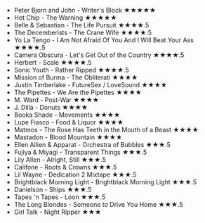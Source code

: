 * Peter Bjorn and John - Writer's Block ★★★★★
* Hot Chip - The Warning  ★★★★★
* Belle & Sebastian - The Life Pursuit ★★★★.5
* The Decemberists - The Crane Wife ★★★★.5
* Yo La Tengo - I Am Not Afraid Of You And I Will Beat Your Ass ★★★★.5
* Camera Obscura - Let's Get Out of the Country ★★★★.5
* Herbert - Scale ★★★★.5
* Sonic Youth - Rather Ripped ★★★★.5
* Mission of Burma - The Obliterati ★★★★
* Justin Timberlake - FutureSex / LoveSound ★★★★
* The Pipettes - We Are the Pipettes ★★★★
* M. Ward - Post-War ★★★★
* J. Dilla - Donuts ★★★★
* Booka Shade - Movements ★★★★
* Lupe Fiasco - Food & Liquor ★★★★
* Matmos - The Rose Has Teeth in the Mouth of a Beast ★★★★
* Mastadon - Blood Mountain ★★★★
* Ellen Allien & Apparat - Orchestra of Bubbles ★★★.5
* Fujiya & Miyagi - Transparent Things ★★★.5
* Lily Allen - Alright, Still ★★★.5
* Califone - Roots & Crowns ★★★.5
* Lil Wayne - Dedication 2 Mixtape ★★★.5
* Brightblack Morning Light - Brightblack Morning Light ★★★.5
* Danielson - Ships ★★★.5
* Tapes 'n Tapes - Loon ★★★.5
* The Long Blondes - Someone to Drive You Home ★★★.5
* Girl Talk - Night Ripper ★★★